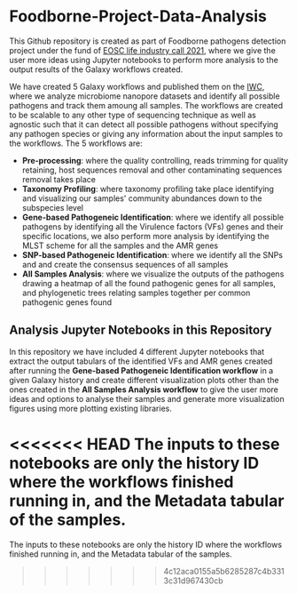 # Foodborne-Project-Data-Analysis

This Github repository is created as part of Foodborne pathogens detection project under the fund of [EOSC life industry call 2021](https://www.eosc-life.eu/industrycall/), where we give the user more ideas using Jupyter notebooks to perform more analysis to the output results of the Galaxy workflows created.

We have created 5 Galaxy workflows and published them on the [IWC](https://dockstore.org/organizations/iwc), where we analyze microbiome nanopore datasets and identify all possible pathogens and track them amoung all samples. The workflows are created to be scalable to any other type of sequencing technique as well as agnostic such that it can detect all possible pathogens without specifying any pathogen species or giving any information about the input samples to the workflows. The 5 workflows are:

- **Pre-processing**: where the quality controlling, reads trimming for quality retaining, host sequences removal and other contaminating sequences removal takes place
- **Taxonomy Profiling**: where taxonomy profiling take place identifying and visualizing our samples' community abundances down to the subspecies level
- **Gene-based Pathogeneic Identification**: where we identify all possible pathogens by identifying all the Virulence factors (VFs) genes and their specific locations, we also perform more analysis by identifying the MLST scheme for all the samples and the AMR genes
- **SNP-based Pathogeneic Identification**: where we identify all the SNPs and and create the consensus sequences of all samples
- **All Samples Analysis**: where we visualize the outputs of the pathogens drawing a heatmap of all the found pathogenic genes for all samples, and phylogenetic trees relating samples together per common pathogenic genes found

## Analysis Jupyter Notebooks in this Repository

In this repository we have included 4 different Jupyter notebooks that extract the output tabulars of the identified VFs and AMR genes created after running the **Gene-based Pathogeneic Identification workflow** in a given Galaxy history and create different visualization plots other than the ones created in the **All Samples Analysis workflow** to give the user more ideas and options to analyse their samples and generate more visualization figures using more plotting existing libraries. 

<<<<<<< HEAD
The inputs to these notebooks are only the history ID where the workflows finished running in, and the Metadata tabular of the samples.
=======
The inputs to these notebooks are only the history ID where the workflows finished running in, and the Metadata tabular of the samples.
>>>>>>> 4c12aca0155a5b6285287c4b3313c31d967430cb
